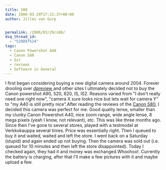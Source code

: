 ```yaml
---
title: S80
date: 2006-03-29T17:21:37+00:00
author: Jilles van Gurp


permalink: /2006/03/29/s80/
dsq_thread_id:
  - "528897524"
tags:
  - Canon Powershot A40
  - Canon S80
  - Git
  - reviews
  - Software in General
---
```

I first began considering buying a new digital camera around 2004. Forever drooling over [dpreview ](http://www.dpreview.com)and other sites I ultimately decided not to buy the Canon powershot A90, 520, 620, IS, IS2. Reasons varied from "I don't really need one right now", "camera X sure looks nice but lets wait for camera Y" to "my A40 is still pretty nice".After reading the reviews of the [Canon S80](http://www.dpreview.com/reviews/canons80/), I decided this camera was perfect for me. Good quality lense, smaller than my clunky Canon Powershot A40, nice zoom range, wide angle lense, 8 mega pixels (yeah I know, not relevant), etc. This was like three months ago. Since then I've gone to several stores, played with a testmodel at Verkkokauppa several times. Price was essentially right. Then I queued to buy it and waited, waited and left the store. I went back on a Saturday (stupid) and again ended up not buying. Then the camera was sold out (i.e. queued for 10 minutes and then left the store disappointed). Today I checked again, they had it and money was exchanged.Whoohoo!. Currently the battery is charging, after that I'll make a few pictures with it and maybe upload a few.